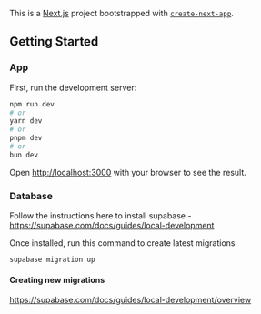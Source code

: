 This is a [Next.js](https://nextjs.org) project bootstrapped with [`create-next-app`](https://nextjs.org/docs/app/api-reference/cli/create-next-app).

## Getting Started

### App
First, run the development server:

```bash
npm run dev
# or
yarn dev
# or
pnpm dev
# or
bun dev
```

Open [http://localhost:3000](http://localhost:3000) with your browser to see the result.

### Database

Follow the instructions here to install supabase - https://supabase.com/docs/guides/local-development

Once installed, run this command to create latest migrations
```
supabase migration up
```

#### Creating new migrations
https://supabase.com/docs/guides/local-development/overview
